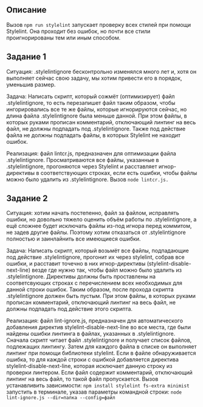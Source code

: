 ## Описание

Вызов `npm run stylelint` запускает проверку всех стилей при помощи Stylelint. Она проходит без ошибок, но почти все стили проигнорированы тем или иным способом.

## Задание 1

Ситуация: .stylelintignore бесконтрольно изменялся много лет и, хотя он выполняет сейчас свою задачу, мы хотим привести его в порядок, уменьшив размер.

Задача: Написать скрипт, который сожмёт (оптимизирует) файл .stylelintignore, то есть перезапишет файл таким образом, 
чтобы ингорировались все те же файлы, которые игнорируются сейчас, но длина файла .stylelintignore была меньше данной.
При этом файлы, в которых руками прописан комментарий, отключающий линтинг на весь файл, не должны подпадать под .stylelintignore.
Также под действие файла не должны подпадать файлы, в которых Stylelint не находит ошибок.

Реализация: файл lintcr.js, предназначен для оптимизации файла .stylelintignore. Просматриваются все файлы, указанные в .stylelintignore, прогоняются через Stylelint и расставляет игнор-директивы в соответствующих строках, если есть ошибки, чтобы файлы можно было удалить из .stylelintignore.
Вызов `node lintcr.js.`


## Задание 2

Ситуация: хотим начать постепенно, файл за файлом, исправлять ошибки, но довольно тяжело оценить объём работы по .stylelintignore, а ещё сложнее будет исключать файлы из-под игнора перед коммитом, не задев другие файлы. Поэтому хотим отказаться от .stylelintignore полностью и заинлайнить все имеющиеся ошибки.

Задача: Написать скрипт, который возьмёт все файлы, подпадающие под действие .stylelintignore, прогонит их через stylelint, собрав все ошибки, и расставит точечно в них игнор-директивы (stylelint-disable-next-line) везде где нужно так, чтобы файл можно было удалить из .stylelintignore. Директивы должны быть проставлены на соответсвующих строках с перечислением всех необходимых для данной строки ошибок.
Таким образом, после прохода скрипта .stylelintignore должен быть пустым. При этом файлы, в которых руками прописан комментарий, отключающий линтинг на весь файл, не должны подпадать под действие этого скрипта.

Реализация: файл lint-ignore.js, предназначен для автоматического добавления директив stylelint-disable-next-line во все места, где были найдены ошибки линтинга в файлах, указанных в .stylelintignore. Сначала скрипт читает файл .stylelintignore и получает список файлов, подлежащих линтингу. Затем для каждого файла в списке он выполняет линтинг при помощи библиотеки stylelint. Если в файле обнаруживается ошибка, то для каждой строки с ошибкой добавляется директива stylelint-disable-next-line, которая исключает данную строку из проверки линтером. Если файл содержит комментарий, отключающий линтинг на весь файл, то такой файл пропускается.
Вызов 
устанавливить зависимости: `npm install stylelint fs-extra minimist`
запустить в терминале, указав параметры командной строки: `node lint-ignore.js --dir=папка --config=файл`